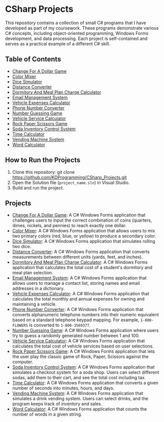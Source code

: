 # CSharp Projects

This repository contains a collection of small C# programs that I have developed as part of my coursework. 
These programs demonstrate various C# concepts, including object-oriented programming, Windows Forms development, and data processing. Each project is self-contained and serves as a practical example of a different C# skill.

## Table of Contents
- [Change For A Dollar Game](#change-for-a-dollar-game)
- [Color Mixer](#color-mixer)
- [Dice Simulator](#dice-simulator)
- [Distance Converter](#distance-converter)
- [Dormitory And Meal Plan Charge Calculator](#dormitory-and-meal-plan-charge-calculator)
- [Email Management System](#email-management-system)
- [Vehicle Expenses Calculator](#vehicle-expenses-calculator)
- [Phone Number Converter](#phone-number-converter)
- [Number Guessing Game](#number-guessing-game)
- [Vehicle Service Calculator](#vehicle-service-calculator)
- [Rock Paper Scissors Game](#rock-paper-scissors-Game)
- [Soda Inventory Control System](#soda-inventory-control-system)
- [Time Calculator](#time-calculator)
- [Vending Machine System](#vending-machine-system)
- [Word Calculator](#word-calculator)

## How to Run the Projects
1. Clone this repository:
   git clone https://github.com/KDProgramming/CSharp_Projects.git
2. Open the Solution file (`project_name.sln`) in Visual Studio.
4. Build and run the project.

## Projects
- [Change For A Dollar Game](./changeForDollar_game): A C# Windows Forms application that challenges users to input the correct combination of coins (quarters, dimes, nickels, and pennies) to reach exactly one dollar.
- [Color Mixer](./color_mixer): A C# Windows Forms application that allows users to mix two primary colors (red, blue, or yellow) to produce a secondary color.
- [Dice Simulator](./dice_simulator): A C# Windows Forms application that simulates rolling two dice. 
- [Distance Converter](./distance_converter): A C# Windows Forms application that converts measurements between different units (yards, feet, and inches).
- [Dormitory And Meal Plan Charge Calculator](./dorm_charges): A C# Windows Forms application that calculates the total cost of a student's dormitory and meal plan selection.
- [Email Management System](./email_lookup): A C# Windows Forms application that allows users to manage a contact list, storing names and email addresses in a dictionary.
- [Vehicle Expenses Calculator](./monthly_expenses): A C# Windows Forms application that calculates the total monthly and annual expenses for owning and maintaining a vehicle.
- [Phone Number Converter](./phoneNum_converter): A C# Windows Forms application that converts alphanumeric telephone numbers into their numeric equivalent based on a standard telephone keypad mapping. For example, `1-800-FLOWERS` is converted to `1-800-3569377`.
- [Number Guessing Game](./randomNumber_guessingGame): A C# Windows Forms application where users try to guess a randomly generated number between 1 and 100.
- [Vehicle Service Calculator](./repair_calculator): A C# Windows Forms application that calculates the total cost of vehicle services based on user selections.
- [Rock Paper Scissors Game](./Rock_Paper_Scissors): A C# Windows Forms application that lets the user play the classic game of Rock, Paper, Scissors against the computer. 
- [Soda Inventory Control System](./soda_inventory): A C# Windows Forms application that simulates a checkout system for a soda shop. Users can select different sodas, add them to their cart, and see the total cost including tax.
- [Time Calculator](./time_calculator): A C# Windows Forms application that converts a given number of seconds into minutes, hours, and days. 
- [Vending Machine System](./vending_machine): A C# Windows Forms application that simulates a drink vending system. Users can select drinks, and the program keeps track of inventory and sales.
- [Word Calculator](./word_calculator): A C# Windows Forms application that counts the number of words in a given string.
